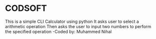 # CODSOFT
This is a simple CLI Calculator using python
It asks user to select a arithmetic operation
Then asks the user to input two numbers to perform the specified operation
-Coded by: Muhammed Nihal
